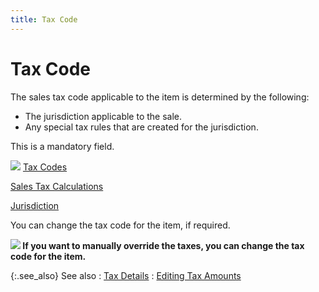```yaml
---
title: Tax Code
---
```


# Tax Code


The sales tax code applicable to the item is determined by the following:

- The jurisdiction  applicable to the sale.
- Any special  tax rules that are created for the jurisdiction.



This is a mandatory field.


![]({{site.sp_baseurl}}/img/lens.gif) [Tax  Codes]({{site.sc_chm}}/options/sales-tax/tax-jurisdictions/jurisdiction-details/tax_code.html)


[Sales  Tax Calculations]({{site.sc_chm}}/options/sales-tax/calculation_of_sales_tax.html)


[Jurisdiction]({{site.sc_chm}}/options/sales-tax/tax-jurisdictions/set-up-jurisdictions/jurisdiction_profile.html)


You can change the tax code for the item,  if required.


**![]({{site.sp_baseurl}}/img/example.gif) If you  want to manually override the taxes, you can change the tax code for the  item.**


{:.see_also}
See also
: [Tax  Details]({{site.sp_baseurl}}/misc/tax_details_item_details_grid_sales_process_content.html)
: [Editing  Tax Amounts]({{site.sp_baseurl}}/misc/editing_tax_amounts_sales_docs.html)
